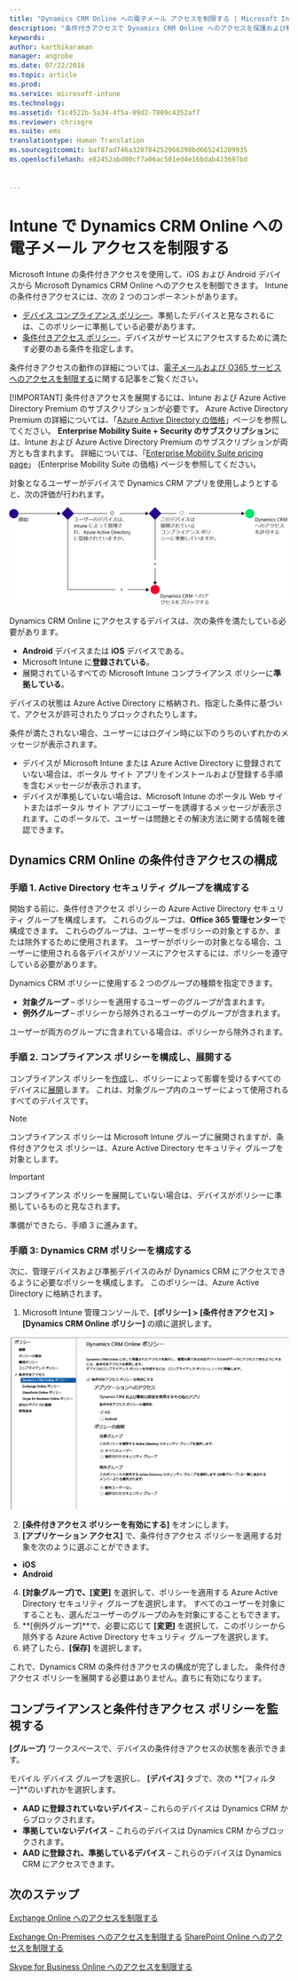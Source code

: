 ```yaml
---
title: "Dynamics CRM Online への電子メール アクセスを制限する | Microsoft Intune"
description: "条件付きアクセスで Dynamics CRM Online へのアクセスを保護および制御します。"
keywords: 
author: karthikaraman
manager: angrobe
ms.date: 07/22/2016
ms.topic: article
ms.prod: 
ms.service: microsoft-intune
ms.technology: 
ms.assetid: f1c4522b-5a34-4f5a-89d2-7809c4352af7
ms.reviewer: chrisgre
ms.suite: ems
translationtype: Human Translation
ms.sourcegitcommit: baf87ad746a320784252966398bd665241209935
ms.openlocfilehash: e82452abd00cf7a06ac501ed4e16bdab423697bd


---
```


# Intune で Dynamics CRM Online への電子メール アクセスを制限する
Microsoft Intune の条件付きアクセスを使用して、iOS および Android デバイスから Microsoft Dynamics CRM Online へのアクセスを制御できます。  Intune の条件付きアクセスには、次の 2 つのコンポーネントがあります。
* [デバイス コンプライアンス ポリシー](introduction-to-device-compliance-policies-in-microsoft-intune.md)。準拠したデバイスと見なされるには、このポリシーに準拠している必要があります。
* [条件付きアクセス ポリシー](restrict-access-to-email-and-o365-services-with-microsoft-intune.md)。デバイスがサービスにアクセスするために満たす必要のある条件を指定します。

条件付きアクセスの動作の詳細については、[電子メールおよび O365 サービスへのアクセスを制限する](restrict-access-to-email-and-o365-services-with-microsoft-intune.md)に関する記事をご覧ください。

[!IMPORTANT] 条件付きアクセスを展開するには、Intune および Azure Active Directory Premium のサブスクリプションが必要です。  Azure Active Directory Premium の詳細については、「[Azure Active Directory の価格](https://azure.microsoft.com/en-us/pricing/details/active-directory/)」ページを参照してください。 **Enterprise Mobility Suite + Security のサブスクリプション**には、Intune および Azure Active Directory Premium のサブスクリプションが両方とも含まれます。 詳細については、「[Enterprise Mobility Suite pricing page](https://www.microsoft.com/en-us/cloud-platform/enterprise-mobility-pricing)」 (Enterprise Mobility Suite の価格) ページを参照してください。

対象となるユーザーがデバイスで Dynamics CRM アプリを使用しようとすると、次の評価が行われます。

![図は、デバイスがサービスへのアクセスを許可されているか、またはブロックされているかを決定するために使用する判断ポイントを示しています。](../media/mdm-ca-dynamics-crm-flow-diagram.png)

Dynamics CRM Online にアクセスするデバイスは、次の条件を満たしている必要があります。
* **Android** デバイスまたは **iOS** デバイスである。
* Microsoft Intune に**登録されている**。
* 展開されているすべての Microsoft Intune コンプライアンス ポリシーに**準拠している**。

デバイスの状態は Azure Active Directory に格納され、指定した条件に基づいて、アクセスが許可されたりブロックされたりします。

条件が満たされない場合、ユーザーにはログイン時に以下のうちのいずれかのメッセージが表示されます。
* デバイスが Microsoft Intune または Azure Active Directory に登録されていない場合は、ポータル サイト アプリをインストールおよび登録する手順を含むメッセージが表示されます。
* デバイスが準拠していない場合は、Microsoft Intune のポータル Web サイトまたはポータル サイト アプリにユーザーを誘導するメッセージが表示されます。このポータルで、ユーザーは問題とその解決方法に関する情報を確認できます。

## Dynamics CRM Online の条件付きアクセスの構成  
### 手順 1. Active Directory セキュリティ グループを構成する

開始する前に、条件付きアクセス ポリシーの Azure Active Directory セキュリティ グループを構成します。 これらのグループは、**Office 365 管理センター**で構成できます。 これらのグループは、ユーザーをポリシーの対象とするか、または除外するために使用されます。 ユーザーがポリシーの対象となる場合、ユーザーに使用される各デバイスがリソースにアクセスするには、ポリシーを遵守している必要があります。

Dynamics CRM ポリシーに使用する 2 つのグループの種類を指定できます。
* **対象グループ** – ポリシーを適用するユーザーのグループが含まれます。
* **例外グループ** – ポリシーから除外されるユーザーのグループが含まれます。

ユーザーが両方のグループに含まれている場合は、ポリシーから除外されます。

### 手順 2. コンプライアンス ポリシーを構成し、展開する
コンプライアンス ポリシーを[作成](create-a-device-compliance-policy-in-microsoft-intune.md)し、ポリシーによって影響を受けるすべてのデバイスに[展開](deploy-and-monitor-a-device-compliance-policy-in-microsoft-intune.md)します。 これは、対象グループ内のユーザーによって使用されるすべてのデバイスです。

> [!NOTE]
> コンプライアンス ポリシーは Microsoft Intune グループに展開されますが、条件付きアクセス ポリシーは、Azure Active Directory セキュリティ グループを対象とします。

> [!IMPORTANT]
> コンプライアンス ポリシーを展開していない場合は、デバイスがポリシーに準拠しているものと見なされます。

準備ができたら、手順 3 に進みます。
### 手順 3: Dynamics CRM ポリシーを構成する
次に、管理デバイスおよび準拠デバイスのみが Dynamics CRM にアクセスできるように必要なポリシーを構成します。 このポリシーは、Azure Active Directory に格納されます。

1.  Microsoft Intune 管理コンソールで、**[ポリシー] > [条件付きアクセス] > [Dynamics CRM Online ポリシー]** の順に選択します。

  ![Dynamics CRM Online の条件付きアクセス ポリシー ページのスクリーンショット](../media/mdm-ca-dynamics-crm-policy-configuration.png)

2.  **[条件付きアクセス ポリシーを有効にする]** をオンにします。
3.  **[アプリケーション アクセス]** で、条件付きアクセス ポリシーを適用する対象を次のように選ぶことができます。
  * **iOS**
  * **Android**
4.  **[対象グループ]**で、**[変更]** を選択して、ポリシーを適用する Azure Active Directory セキュリティ グループを選択します。 すべてのユーザーを対象にすることも、選んだユーザーのグループのみを対象にすることもできます。
5.  **[例外グループ]**で、必要に応じて **[変更]** を選択して、このポリシーから除外する Azure Active Directory セキュリティ グループを選択します。
6.  終了したら、**[保存]** を選択します。

これで、Dynamics CRM の条件付きアクセスの構成が完了しました。 条件付きアクセス ポリシーを展開する必要はありません。直ちに有効になります。
##  コンプライアンスと条件付きアクセス ポリシーを監視する

 **[グループ]** ワークスペースで、デバイスの条件付きアクセスの状態を表示できます。

モバイル デバイス グループを選択し、 **[デバイス]** タブで、次の **[フィルター]**のいずれかを選択します。
* **AAD に登録されていないデバイス** – これらのデバイスは Dynamics CRM からブロックされます。
* **準拠していないデバイス** – これらのデバイスは Dynamics CRM からブロックされます。
* **AAD に登録され、準拠しているデバイス** – これらのデバイスは Dynamics CRM にアクセスできます。

##  次のステップ
[Exchange Online へのアクセスを制限する](restrict-access-to-exchange-online-with-microsoft-intune.md)

[Exchange On-Premises へのアクセスを制限する](restrict-access-to-exchange-onpremises-with-microsoft-intune.md)
[SharePoint Online へのアクセスを制限する](restrict-access-to-sharepoint-online-with-microsoft-intune.md)

[Skype for Business Online へのアクセスを制限する](restrict-access-to-skype-for-business-online-with-microsoft-intune.md)



<!--HONumber=Sep16_HO5-->


